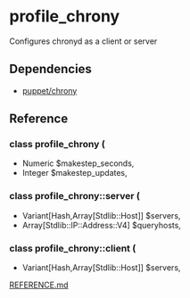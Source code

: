 # profile_chrony
 
Configures chronyd as a client or server
 
## Dependencies
- [puppet/chrony](https://github.com/voxpupuli/puppet-chrony)
 
## Reference

### class profile_chrony (
-  Numeric $makestep_seconds,
-  Integer $makestep_updates,

### class profile_chrony::server (
-  Variant[Hash,Array[Stdlib::Host]] $servers,
-  Array[Stdlib::IP::Address::V4] $queryhosts,
### class profile_chrony::client (
-  Variant[Hash,Array[Stdlib::Host]] $servers,

[REFERENCE.md](REFERENCE.md)